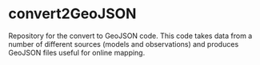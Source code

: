 # convert2GeoJSON
Repository for the convert to GeoJSON code. This code takes data from a number of different sources (models and observations) and produces GeoJSON files useful for online mapping.
